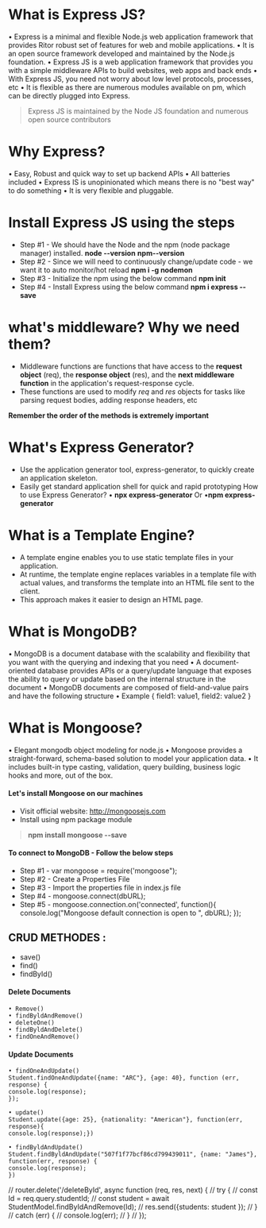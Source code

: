 # What is Express JS?
• Express is a minimal and flexible Node.js web application framework that provides Ritor robust set of features for web and mobile applications.
• It is an open source framework developed and maintained by the Node.js foundation.
• Express JS is a web application framework that provides you with a simple middleware APIs to build websites, web apps and back ends
• With Express JS, you need not worry about low level protocols, processes, etc
• It is flexible as there are numerous modules available on pm, which can be directly plugged into Express.

> Express JS is maintained by the Node JS foundation and numerous open source contributors


# Why Express?
• Easy, Robust and quick way to set up backend APIs
• All batteries included
• Express IS is unopinionated which means there is no "best way" to do something
• It is very flexible and pluggable.


# Install Express JS using the steps

- Step #1 - We should have the Node and the npm (node package manager) installed.
__node --version__
__npm--version__
- Step #2 - Since we will need to continuously change/update code - we want it to auto monitor/hot reload
__npm i -g nodemon__
- Step #3 - Initialize the npm using the below command 
__npm init__
- Step #4 - Install Express using the below command
__npm i express --save__


# what's middleware? Why we need them?

- Middleware functions are functions that have access to the __request object__ (req), the __response object__ (res), and the __next middleware function__ in the application's request-response cycle.
- These functions are used to modify *req* and *res* objects for tasks like parsing request bodies, adding response headers, etc

__Remember the order of the methods is extremely important__


# What's Express Generator?

- Use the application generator tool, express-generator, to quickly create an application skeleton.
- Easily get standard application shell for quick and rapid prototyping
How to use Express Generator?
• __npx express-generator__
Or
•__npm express-generator__


# What is a Template Engine?

- A template engine enables you to use static template files in your application.
- At runtime, the template engine replaces variables in a template file with actual values, and transforms the template into an HTML file sent to the client.
- This approach makes it easier to design an HTML page.


#  What is MongoDB?

• MongoDB is a document database with the scalability and flexibility that you want with the querying and indexing that you need
• A document-oriented database provides APIs or a query/update language that exposes the ability to query or update based on the internal structure in the document
• MongoDB documents are composed of field-and-value pairs and have the following structure
• Example
    {
        field1: value1,
        field2: value2
    }

#  What is Mongoose?

• Elegant mongodb object modeling for node.js
• Mongoose provides a straight-forward, schema-based solution to model your application data.
• It includes built-in type casting, validation, query building, business logic hooks and more, out of the box.

####  Let's install Mongoose on our machines
- Visit official website: http://mongoosejs.com
- Install using npm package module
> __npm install mongoose --save__

#### To connect to MongoDB - Follow the below steps
- Step #1 - var mongoose = require('mongoose");
- Step #2 - Create a Properties File
- Step #3 - Import the properties file in index.js file
- Step #4 - mongoose.connect(dbURL);
- Step #5 - mongoose.connection.on('connected', function(){
    console.log("Mongoose default connection is open to ", dbURL);
});


## CRUD METHODES :
- save()
- find()
- findById()

#### Delete Documents
    • Remove()
    • findByldAndRemove()
    • deleteOne()
    • findByldAndDelete()
    • findOneAndRemove()

#### Update Documents

    • findOneAndUpdate()
    Student.findOneAndUpdate({name: "ARC"}, {age: 40}, function (err, response) {
    console.log(response);
    });

    • update()
    Student.update({age: 25}, {nationality: "American"}, function(err, response){
    console.log(response);})

    • findByldAndUpdate()
    Student.findByldAndUpdate("507f1f77bcf86cd799439011", {name: "James"},
    function(err, response) {
    console.log(response);
    })




// router.delete('/deleteById', async function (req, res, next) {
//     try {
//         const Id = req.query.studentId;
//         const student = await StudentModel.findByIdAndRemove(Id);
//         res.send({students: student });
//     }
//     catch (err) {
//         console.log(err);
//     }
// });